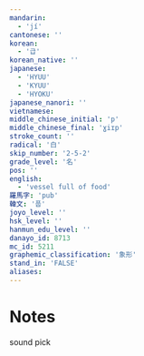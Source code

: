 ```yaml
---
mandarin:
  - 'jí'
cantonese: ''
korean:
  - '급'
korean_native: ''
japanese:
  - 'HYUU'
  - 'KYUU'
  - 'HYOKU'
japanese_nanori: ''
vietnamese:
middle_chinese_initial: 'p'
middle_chinese_final: 'ɣiɪp'
stroke_count: ''
radical: '白'
skip_number: '2-5-2'
grade_level: '名'
pos: ''
english:
  - 'vessel full of food'
羅馬字: 'pub'
韓文: '풉'
joyo_level: ''
hsk_level: ''
hanmun_edu_level: ''
danayo_id: 8713
mc_id: 5211
graphemic_classification: '象形'
stand_in: 'FALSE'
aliases:
---
```


# Notes
sound pick

